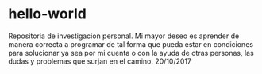 # hello-world
Repositoria de investigacion personal.
Mi mayor deseo es aprender de manera correcta a programar de tal forma que pueda estar en condiciones para solucionar ya sea por mi cuenta o con la ayuda de otras personas, las dudas y problemas que surjan en el camino. 20/10/2017
